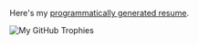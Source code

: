 Here's my [programmatically generated resume](https://ccjmne.github.io/ccjmne-resume).

![My GitHub Trophies](https://github-profile-trophy.vercel.app/?username=ccjmne&margin-h=5&margin-w=5&rank=SECRET,SSS,SS,S,AAA,AA,A,B&no-bg=false&theme=nord&no-frame=true)

<!--
Here are some ideas to get you started:

- 🔭 I’m currently working on ...
- 🌱 I’m currently learning ...
- 👯 I’m looking to collaborate on ...
- 🤔 I’m looking for help with ...
- 💬 Ask me about ...
- 📫 How to reach me: ...
- 😄 Pronouns: ...
- ⚡ Fun fact: ...
-->
